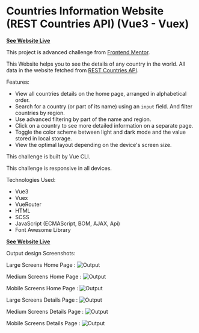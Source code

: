 # Countries Information Website (REST Countries API) (Vue3 - Vuex)

**[See Website Live](https://countries-information-vue3vuex-a-awad.netlify.app/)**

This project is advanced challenge from [Frontend Mentor](https://www.frontendmentor.io/challenges/rest-countries-api-with-color-theme-switcher-5cacc469fec04111f7b848ca).

This Website helps you to see the details of any country in the world. All data in the website fetched
from [REST Countries API](https://restcountries.com).

Features:

- View all countries details on the home page, arranged in alphabetical order.
- Search for a country (or part of its name) using an `input` field. And filter countries by region.
- Use advanced filtering by part of the name and region.
- Click on a country to see more detailed information on a separate page.
- Toggle the color scheme between light and dark mode and the value stored in local storage.
- View the optimal layout depending on the device's screen size.

This challenge is built by Vue CLI.

This challenge is responsive in all devices.

Technologies Used:

- Vue3
- Vuex
- VueRouter
- HTML
- SCSS
- JavaScript (ECMAScript, BOM, AJAX, Api)
- Font Awesome Library

**[See Website Live](https://countries-information-vue3vuex-a-awad.netlify.app/)**

Output design Screenshots:

Large Screens Home Page :
![Output](/Output-design-screenshots/1.home-large-screens.png)

Medium Screens Home Page :
![Output](/Output-design-screenshots/2.home-medium-screens.png)

Mobile Screens Home Page :
![Output](/Output-design-screenshots/3.home-mobile-screens.png)

Large Screens Details Page :
![Output](/Output-design-screenshots/4.details-large-screens.png)

Medium Screens Details Page :
![Output](/Output-design-screenshots/5.details-medium-screens.png)

Mobile Screens Details Page :
![Output](/Output-design-screenshots/6.details-mobile-screens.png)
